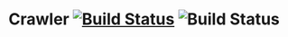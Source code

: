 # Crawler [![Build Status](https://drone.io/github.com/fanyang01/crawler/status.png)](https://drone.io/github.com/fanyang01/crawler/latest) ![Build Status](https://circleci.com/gh/fanyang01/crawler.svg?circle-token=21b67cd3e47060c221388a9fbf8bed4d4d03c71c)
